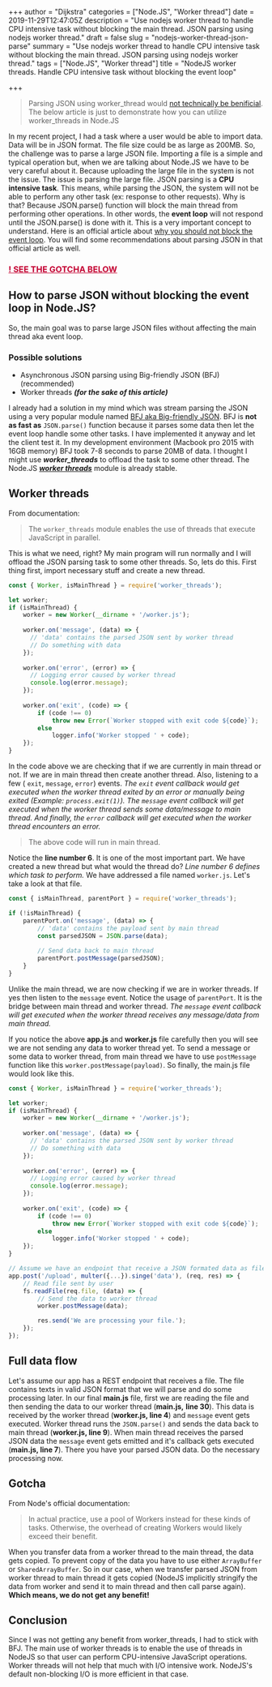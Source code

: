 +++
author = "Dijkstra"
categories = ["Node.JS", "Worker thread"]
date = 2019-11-29T12:47:05Z
description = "Use nodejs worker thread to handle CPU intensive task without blocking the main thread. JSON parsing using nodejs worker thread."
draft = false
slug = "nodejs-worker-thread-json-parse"
summary = "Use nodejs worker thread to handle CPU intensive task without blocking the main thread. JSON parsing using nodejs worker thread."
tags = ["Node.JS", "Worker thread"]
title = "NodeJS worker threads. Handle CPU intensive task without blocking the event loop"

+++




> Parsing JSON using worker_thread would [not technically be benificial](https://news.ycombinator.com/item?id=21007207). The below article is just to demonstrate how you can utilize worker_threads in Node.JS

In my recent project, I had a task where a user would be able to import data. Data will be in JSON format. The file size could be as large as 200MB. So, the challenge was to parse a large JSON file. Importing a file is a simple and typical operation but, when we are talking about Node.JS we have to be very careful about it. Because uploading the large file in the system is not the issue. The issue is parsing the large file. JSON parsing is a **CPU intensive task**. This means, while parsing the JSON, the system will not be able to perform any other task (ex: response to other requests). Why is that? Because JSON.parse() function will block the main thread from performing other operations. In other words, the **event loop** will not respond until the JSON.parse() is done with it. This is a very important concept to understand. Here is an official article about [why you should not block the event loop](https://nodejs.org/ru/docs/guides/dont-block-the-event-loop/). You will find some recommendations about parsing JSON in that official article as well.

<h3><a style="color: #c40233" href="#gotcha">! SEE THE GOTCHA BELOW</a></h3>

## How to parse JSON without blocking the event loop in Node.JS?

So, the main goal was to parse large JSON files without affecting the main thread aka event loop.

### Possible solutions

* Asynchronous JSON parsing using Big-friendly JSON (BFJ) (recommended)
* Worker threads **_(for the sake of this article)_**

I already had a solution in my mind which was stream parsing the JSON using a very popular module named [BFJ aka Big-friendly JSON](https://www.npmjs.com/package/bfj). BFJ is **not as fast as**  `JSON.parse()` function because it parses some data then let the event loop handle some other tasks. I have implemented it anyway and let the client test it. In my development environment (Macbook pro 2015 with 16GB memory) BFJ took 7-8 seconds to parse 20MB of data. I thought I might use **_worker_threads_** to offload the task to some other thread. The Node.JS [**_worker threads_**](https://nodejs.org/api/worker_threads.html) module is already stable.

## Worker threads

From documentation:

> The `worker_threads` module enables the use of threads that execute JavaScript in parallel.

This is what we need, right? My main program will run normally and I will offload the JSON parsing task to some other threads. So, lets do this. First thing first, import necessary stuff and create a new thread.

```javascript
const { Worker, isMainThread } = require('worker_threads');

let worker;
if (isMainThread) {
    worker = new Worker(__dirname + '/worker.js');
    
    worker.on('message', (data) => {
      // 'data' contains the parsed JSON sent by worker thread
      // Do something with data
    });
    
    worker.on('error', (error) => {
      // Logging error caused by worker thread
      console.log(error.message);
    });
    
    worker.on('exit', (code) => {
        if (code !== 0)
            throw new Error(`Worker stopped with exit code ${code}`);
        else
            logger.info('Worker stopped ' + code);
    });
}
```

In the code above we are checking that if we are currently in main thread or not. If we are in main thread then create another thread. Also, listening to a few ( `exit`, `message`, `error`) events.  _The `exit` event callback would get executed when the worker thread exited by an error or manually being exited (Example: `process.exit(1)`). The `message` event callback will get executed when the worker thread sends some data/message to main thread. And finally, the `error` callback will get executed when the worker thread encounters an error._

> The above code will run in main thread.

Notice the **line number 6**. It is one of the most important part. We have created a new thread but what would the thread do? _Line number 6 defines which task to perform._ We have addressed a file named `worker.js`. Let's take a look at that file.

```javascript
const { isMainThread, parentPort } = require('worker_threads');

if (!isMainThread) {
	parentPort.on('message', (data) => {
    	// 'data' contains the payload sent by main thread
        const parsedJSON = JSON.parse(data);
        
        // Send data back to main thread
        parentPort.postMessage(parsedJSON);
    }
}
```

Unlike the main thread, we are now checking if we are in worker threads. If yes then listen to the `message` event. Notice the usage of `parentPort`. It is the bridge between main thread and worker thread.  _The `message` event callback will get executed when the worker thread receives any message/data from main thread._

If you notice the above **app.js** and **worker.js** file carefully then you will see we are not sending any data to worker thread yet. To send a message or some data to worker thread, from main thread we have to use `postMessage` function like this `worker.postMessage(payload)`. So finally, the main.js file would look like this.

```javascript
const { Worker, isMainThread } = require('worker_threads');

let worker;
if (isMainThread) {
    worker = new Worker(__dirname + '/worker.js');
    
    worker.on('message', (data) => {
      // 'data' contains the parsed JSON sent by worker thread
      // Do something with data
    });
    
    worker.on('error', (error) => {
      // Logging error caused by worker thread
      console.log(error.message);
    });
    
    worker.on('exit', (code) => {
        if (code !== 0)
            throw new Error(`Worker stopped with exit code ${code}`);
        else
            logger.info('Worker stopped ' + code);
    });
}

// Assume we have an endpoint that receive a JSON formated data as file
app.post('/upload', multer({...}).singe('data'), (req, res) => {
    // Read file sent by user
	fs.readFile(req.file, (data) => {
        // Send the data to worker thread
    	worker.postMessage(data);

        res.send('We are processing your file.');
    });
});
```

## Full data flow

Let's assume our app has a REST endpoint that receives a file. The file contains texts in valid JSON format that we will parse and do some processing later. In our final **main.js** file, first we are reading the file and then sending the data to our worker thread (**main.js,**  **line 30**). This data is received by the worker thread (**worker.js, line 4**) and `message` event gets executed. Worker thread runs the `JSON.parse()` and sends the data back to main thread (**worker.js, line 9**). When main thread receives the parsed JSON data the `message` event gets emitted and it's callback gets executed (**main.js, line 7**). There you have your parsed JSON data. Do the necessary processing now.

<h2 id="gotcha">Gotcha</h2>

From Node's official documentation:

> In actual practice, use a pool of Workers instead for these kinds of tasks. Otherwise, the overhead of creating Workers would likely exceed their benefit.

When you transfer data from a worker thread to the main thread, the data gets copied. To prevent copy of the data you have to use either `ArrayBuffer` or `SharedArrayBuffer`. So in our case, when we transfer parsed JSON from worker thread to main thread it gets copied (NodeJS implicitly stringify the data from worker and send it to main thread and then call parse again). **Which means, we do not get any benefit!**

## Conclusion

Since I was not getting any benefit from worker_threads, I had to stick with BFJ. The main use of worker threads is to enable the use of threads in NodeJS so that user can perform CPU-intensive JavaScript operations. Worker threads will not help that much with I/O intensive work. NodeJS's default non-blocking I/O is more efficient in that case.

